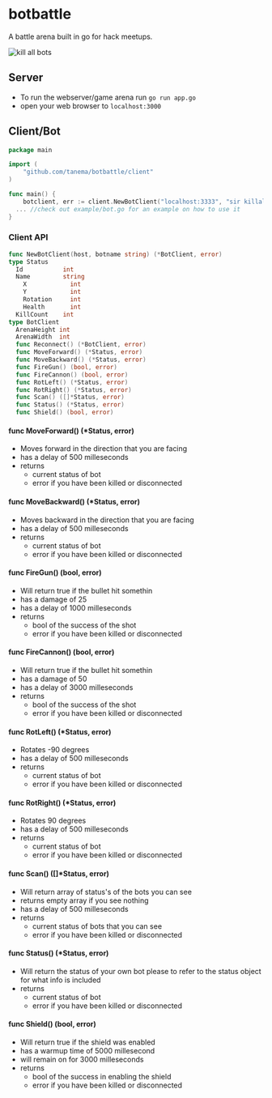 botbattle
=========

A battle arena built in go for hack meetups.

![kill all bots](https://github.com/tanema/botbattle/blob/master/public/images/screenshot.png)

## Server

- To run the webserver/game arena run `go run app.go`
- open your web browser to `localhost:3000`

## Client/Bot

```go
package main

import (
	"github.com/tanema/botbattle/client"
)

func main() {
	botclient, err := client.NewBotClient("localhost:3333", "sir killalot")
  ... //check out example/bot.go for an example on how to use it
}
```

### Client API
```go
func NewBotClient(host, botname string) (*BotClient, error)
type Status
  Id           int
  Name         string
	X            int
	Y            int
	Rotation     int
	Health       int
  KillCount    int
type BotClient
  ArenaHeight int
  ArenaWidth  int
  func Reconnect() (*BotClient, error)
  func MoveForward() (*Status, error)
  func MoveBackward() (*Status, error)
  func FireGun() (bool, error)
  func FireCannon() (bool, error)
  func RotLeft() (*Status, error)
  func RotRight() (*Status, error)
  func Scan() ([]*Status, error)
  func Status() (*Status, error)
  func Shield() (bool, error)
```

#### func MoveForward() (\*Status, error)

- Moves forward in the direction that you are facing
- has a delay of 500 milleseconds
- returns 
    - current status of bot 
    - error if you have been killed or disconnected

#### func MoveBackward() (\*Status, error)

- Moves backward in the direction that you are facing
- has a delay of 500 milleseconds
- returns 
    - current status of bot 
    - error if you have been killed or disconnected

#### func FireGun() (bool, error)

- Will return true if the bullet hit somethin
- has a damage of 25
- has a delay of 1000 milleseconds
- returns 
    - bool of the success of the shot
    - error if you have been killed or disconnected

#### func FireCannon() (bool, error)

- Will return true if the bullet hit somethin
- has a damage of 50
- has a delay of 3000 milleseconds
- returns 
    - bool of the success of the shot
    - error if you have been killed or disconnected

#### func RotLeft() (\*Status, error)

- Rotates -90 degrees
- has a delay of 500 milleseconds
- returns 
    - current status of bot 
    - error if you have been killed or disconnected

#### func RotRight() (\*Status, error)

- Rotates 90 degrees
- has a delay of 500 milleseconds
- returns 
    - current status of bot 
    - error if you have been killed or disconnected

#### func Scan() ([]\*Status, error)

- Will return array of status's of the bots you can see
- returns empty array if you see nothing
- has a delay of 500 milleseconds
- returns 
    - current status of bots that you can see
    - error if you have been killed or disconnected

#### func Status() (\*Status, error)

- Will return the status of your own bot please to refer to the status object for what info is included
- returns 
    - current status of bot 
    - error if you have been killed or disconnected

#### func Shield() (bool, error)

- Will return true if the shield was enabled
- has a warmup time of 5000 millesecond
- will remain on for 3000 milleseconds
- returns 
    - bool of the success in enabling the shield
    - error if you have been killed or disconnected
